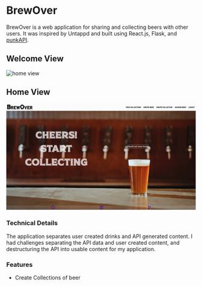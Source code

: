 # BrewOver

BrewOver is a web application for sharing and collecting beers with other users. It was inspired by Untappd and built using React.js, Flask, and [punkAPI](https://punkapi.com/).

## Welcome View

![home view](./welcome-view.png)

## Home View

![landing page](./landingPage.png)

### Technical Details

The application separates user created drinks and API generated content. I had challenges separating the API data and user created content, and destructuring the API into usable content for my application.

### Features

-   Create Collections of beer

